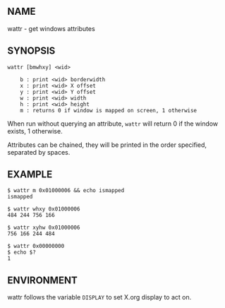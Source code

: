 NAME
----
wattr - get windows attributes

SYNOPSIS
--------
    wattr [bmwhxy] <wid>

        b : print <wid> borderwidth
        x : print <wid> X offset
        y : print <wid> Y offset
        w : print <wid> width
        h : print <wid> height
        m : returns 0 if window is mapped on screen, 1 otherwise

When run without querying an attribute, `wattr` will return 0 if the window
exists, 1 otherwise.

Attributes can be chained, they will be printed in the order specified,
separated by spaces.

EXAMPLE
-------
    $ wattr m 0x01000006 && echo ismapped
    ismapped

    $ wattr whxy 0x01000006
    484 244 756 166

    $ wattr xyhw 0x01000006
    756 166 244 484

    $ wattr 0x00000000
    $ echo $?
    1


ENVIRONMENT
-----------
wattr follows the variable `DISPLAY` to set X.org display to act on.
